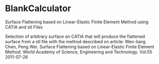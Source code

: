 # BlankCalculator
Surface Flattening based on Linear-Elastic Finite Element Method using CATIA and stl Files

Selection of arbitrary surface on CATIA that will produce the flattened surface from a stl file with the method described on article:
Wen-liang Chen, Peng Wei. 
Surface Flattening based on Linear-Elastic Finite Element Method.
World Academy of Science, Engineering and Technology.
Vol:55 2011-07-26
